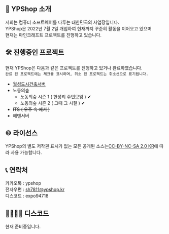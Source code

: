 ## 📢 YPShop 소개
저희는 컴퓨터 소프트웨어를 다루는 대한민국의 사업장입니다.<br>
YPShop은 2022년 7월 2일 개업하여 현재까지 꾸준히 활동을 이어오고 있으며<br>
현재는 마인크래프트 프로젝트를 진행하고 있습니다.<br>

## 🛠 진행중인 프로젝트
현재 YPShop은 다음과 같은 프로젝트를 진행하고 있거나 완료하였습니다.<br>
```완료 된 프로젝트에는 체크를 표시하며, 취소 된 프로젝트는 취소선으로 표기됩니다.```
* [월성도시건축서버](http://discord.gg/ewZymkAD5q)
* 노동의숲
  - 노동의숲 시즌 1 ( 한성리 주민모임 ) ✔
  - 노동의숲 시즌 2 ( 그때 그 시절 ) ✔
* ~~ITS ( 우주 속 에서 )~~
* 에덴서버

## © 라이선스
YPShop의 별도 저작권 표시가 없는 모든 공개된 소스는[CC-BY-NC-SA 2.0 KR](https://creativecommons.org/licenses/by-nc-sa/2.0/kr/)에 따라 사용 가능합니다.

## 📞 연락처
카카오톡 : ypshop  
전자우편 : sh7811@ypshop.kr  
디스코드 : expo94718  

## 👩‍👩‍👦‍👦 디스코드
현재 준비중입니다.


